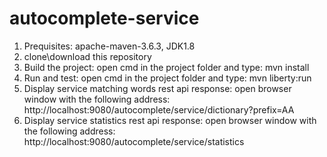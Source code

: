 # autocomplete-service

1. Prequisites: apache-maven-3.6.3, JDK1.8
2. clone\download this repository
3. Build the project: open cmd in the project folder and type: mvn install
4. Run and test: open cmd in the project folder and type: mvn liberty:run
5. Display service matching words rest api response: open browser window with the following address: http://localhost:9080/autocomplete/service/dictionary?prefix=AA
6. Display service statistics rest api response: open browser window with the following address: http://localhost:9080/autocomplete/service/statistics
